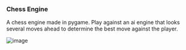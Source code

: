 ### Chess Engine
A chess engine made in pygame. Play against an ai engine that looks several moves ahead to determine the best move against the player.

![image](https://user-images.githubusercontent.com/42448306/213466869-9ea21ae4-5f54-4d15-9ea5-6c707779b697.png)
